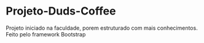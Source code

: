 # Projeto-Duds-Coffee
Projeto iniciado na faculdade, porem estruturado com mais conhecimentos. Feito pelo framework Bootstrap 
